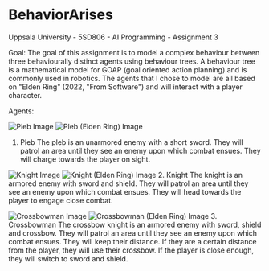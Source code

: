 # BehaviorArises
Uppsala University - 5SD806 - AI Programming - Assignment 3

Goal: 
The goal of this assignment is to model a complex behaviour between three behaviourally distinct agents using behaviour trees.
A behaviour tree is a mathematical model for GOAP (goal oriented action planning) and is commonly used in robotics.
The agents that I chose to model are all based on "Elden Ring" (2022, "From Software") and will interact with a player character.

Agents: 

![Pleb Image](/BehaviourArises/readme/Pleb.png?raw=true "Pleb")
![Pleb (Elden Ring) Image](/BehaviourArises/readme/Pleb_ER.png?raw=true "Pleb")
1. Pleb
The pleb is an unarmored enemy with a short sword.
They will patrol an area until they see an enemy upon which combat ensues.
They will charge towards the player on sight.

![Knight Image](/BehaviourArises/readme/Knight.png?raw=true "Knight")
![Knight (Elden Ring) Image](/BehaviourArises/readme/Knight_ER.png?raw=true "Knight")
2. Knight
The knight is an armored enemy with sword and shield. 
They will patrol an area until they see an enemy upon which combat ensues.
They will head towards the player to engage close combat.

![Crossbowman Image](/BehaviourArises/readme/Crossbowman.png?raw=true "Crossbowman")
![Crossbowman (Elden Ring) Image](/BehaviourArises/readme/Crossbowman_ER.png?raw=true "Crossbowman")
3. Crossbowman
The crossbow knight is an armored enemy with sword, shield and crossbow.
They will patrol an area until they see an enemy upon which combat ensues.
They will keep their distance.
If they are a certain distance from the player, they will use their crossbow.
If the player is close enough, they will switch to sword and shield.
